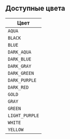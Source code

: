 ## Доступные цвета

| Цвет           |
|----------------|
| `AQUA`         |
| `BLACK`        |
| `BLUE`         |
| `DARK_AQUA`    |
| `DARK_BLUE`    |
| `DARK_GRAY`    |
| `DARK_GREEN`   |
| `DARK_PURPLE`  |
| `DARK_RED`     |
| `GOLD`         |
| `GRAY`         |
| `GREEN`        |
| `LIGHT_PURPLE` |
| `WHITE`        |
| `YELLOW`       |